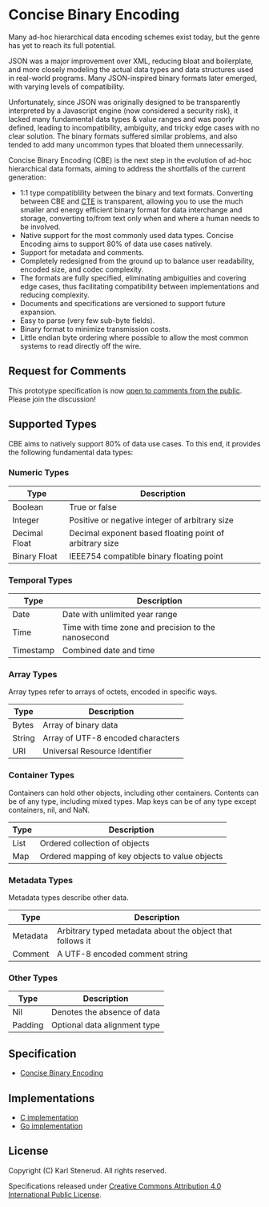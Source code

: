 Concise Binary Encoding
=======================

Many ad-hoc hierarchical data encoding schemes exist today, but the genre has yet to reach its full potential.

JSON was a major improvement over XML, reducing bloat and boilerplate, and more closely modeling the actual data types and data structures used in real-world programs. Many JSON-inspired binary formats later emerged, with varying levels of compatibility.

Unfortunately, since JSON was originally designed to be transparently interpreted by a Javascript engine (now considered a security risk), it lacked many fundamental data types & value ranges and was poorly defined, leading to incompatibility, ambiguity, and tricky edge cases with no clear solution. The binary formats suffered similar problems, and also tended to add many uncommon types that bloated them unnecessarily.

Concise Binary Encoding (CBE) is the next step in the evolution of ad-hoc hierarchical data formats, aiming to address the shortfalls of the current generation:

 * 1:1 type compatiblility between the binary and text formats. Converting between CBE and [CTE](https://github.com/kstenerud/concise-text-encoding) is transparent, allowing you to use the much smaller and energy efficient binary format for data interchange and storage, converting to/from text only when and where a human needs to be involved.
 * Native support for the most commonly used data types. Concise Encoding aims to support 80% of data use cases natively.
 * Support for metadata and comments.
 * Completely redesigned from the ground up to balance user readability, encoded size, and codec complexity.
 * The formats are fully specified, eliminating ambiguities and covering edge cases, thus facilitating compatibility between implementations and reducing complexity.
 * Documents and specifications are versioned to support future expansion.
 * Easy to parse (very few sub-byte fields).
 * Binary format to minimize transmission costs.
 * Little endian byte ordering where possible to allow the most common systems to read directly off the wire.



Request for Comments
--------------------

This prototype specification is now [open to comments from the public](https://github.com/kstenerud/concise-encoding/blob/master/request-for-comments.md). Please join the discussion!



Supported Types
---------------

CBE aims to natively support 80% of data use cases. To this end, it provides the following fundamental data types:


### Numeric Types

| Type          | Description                                               |
| ------------- | --------------------------------------------------------- |
| Boolean       | True or false                                             |
| Integer       | Positive or negative integer of arbitrary size            |
| Decimal Float | Decimal exponent based floating point of arbitrary size   |
| Binary Float  | IEEE754 compatible binary floating point                  |


### Temporal Types

| Type          | Description                                               |
| ------------- | --------------------------------------------------------- |
| Date          | Date with unlimited year range                            |
| Time          | Time with time zone and precision to the nanosecond       |
| Timestamp     | Combined date and time                                    |


### Array Types

Array types refer to arrays of octets, encoded in specific ways.

| Type          | Description                                               |
| ------------- | --------------------------------------------------------- |
| Bytes         | Array of binary data                                      |
| String        | Array of UTF-8 encoded characters                         |
| URI           | Universal Resource Identifier                             |


### Container Types

Containers can hold other objects, including other containers. Contents can be of any type, including mixed types. Map keys can be of any type except containers, nil, and NaN.

| Type          | Description                                               |
| ------------- | --------------------------------------------------------- |
| List          | Ordered collection of objects                             |
| Map           | Ordered mapping of key objects to value objects           |


### Metadata Types

Metadata types describe other data.

| Type          | Description                                               |
| ------------- | --------------------------------------------------------- |
| Metadata      | Arbitrary typed metadata about the object that follows it |
| Comment       | A UTF-8 encoded comment string                            |


### Other Types

| Type          | Description                                               |
| ------------- | --------------------------------------------------------- |
| Nil           | Denotes the absence of data                               |
| Padding       | Optional data alignment type                              |



Specification
-------------

 * [Concise Binary Encoding](cbe-specification.md)



Implementations
---------------

 * [C implementation](https://github.com/kstenerud/c-cbe)
 * [Go implementation](https://github.com/kstenerud/go-cbe)



License
-------

Copyright (C) Karl Stenerud. All rights reserved.

Specifications released under [Creative Commons Attribution 4.0 International Public License](LICENSE.md).
